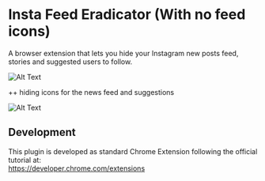 # Insta Feed Eradicator (With no feed icons)

A browser extension that lets you hide your Instagram new posts feed, stories and suggested users to follow.

![Alt Text](https://media.giphy.com/media/kytd291VNPKLA8zeFl/giphy.gif)



++ hiding icons for the news feed and suggestions

![Alt Text](https://i.ibb.co/3mmW5zz/no-icons.png)

## Development

This plugin is developed as standard Chrome Extension following the official tutorial at:
<br/>
https://developer.chrome.com/extensions
